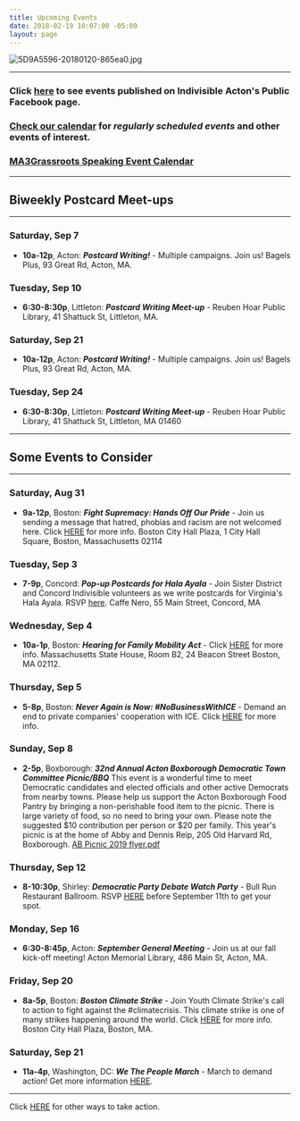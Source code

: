 ```yaml
---
title: Upcoming Events
date: 2018-02-19 10:07:00 -05:00
layout: page
---
```


![5D9A5596-20180120-865ea0.jpg](/uploads/5D9A5596-20180120-865ea0.jpg)

---

### Click [here](https://www.facebook.com/pg/IndivisibleActon/events/?ref=page_internal) to see events published on Indivisible Acton's Public Facebook page.

### [Check our calendar](http://www.indivisibleacton.org/calendar.html) for *regularly scheduled events* and other events of interest.

### [MA3Grassroots Speaking Event Calendar](https://www.ma3grassroots.com/event-calendar)

---

## Biweekly Postcard Meet-ups

---

### Saturday, Sep 7

* **10a-12p**, Acton: ***Postcard Writing!*** - Multiple campaigns.  Join us!  Bagels Plus, 93 Great Rd, Acton, MA. 

### Tuesday, Sep 10

* **6:30-8:30p**, Littleton: ***Postcard Writing Meet-up*** - Reuben Hoar Public Library, 41 Shattuck St, Littleton, MA. 


### Saturday, Sep 21

* **10a-12p**, Acton: ***Postcard Writing!*** - Multiple campaigns.  Join us!  Bagels Plus, 93 Great Rd, Acton, MA. 

### Tuesday, Sep 24

* **6:30-8:30p**, Littleton: ***Postcard Writing Meet-up*** - Reuben Hoar Public Library, 41 Shattuck St, Littleton, MA 01460


---
## Some Events to Consider
---

### Saturday, Aug 31

* **9a-12p**, Boston: ***Fight Supremacy: Hands Off Our Pride*** - Join us sending a message that hatred, phobias and racism are not welcomed here.  Click [HERE](https://www.facebook.com/events/347983952580496/?active_tab=about) for more info.  Boston City Hall Plaza,
  1 City Hall Square, Boston, Massachusetts 02114

### Tuesday, Sep 3

* **7-9p**, Concord: ***Pop-up Postcards for Hala Ayala*** - Join Sister District and Concord Indivisible volunteers as we write postcards for Virginia's Hala Ayala.  RSVP [here](https://sisterdistrict.knack.com/ma-ri#my-events/event-page/5d4ec1c81ef9e0001188d6b6/event-details-listing/5d4ec1c81ef9e0001188d6b6/?link_id=57&can_id=9a7cc198611ac2a74f284fdda8e14f7e&source=email-2019-8-28-indivisible-acton-weekly-newsletter&email_referrer=email_601366&email_subject=2019-8-28-indivisible-acton-weekly-newsletter). Caffe Nero, 55 Main Street, Concord, MA

### Wednesday, Sep 4

* **10a-1p**, Boston:  ***Hearing for Family Mobility Act*** - Click [HERE](https://www.massjwj.net/events-2/2019/8/28/work-and-family-mobility-act-hearing) for more info.  Massachusetts State House, Room B2, 24 Beacon Street Boston, MA 02112.

### Thursday, Sep 5

* **5-8p**, Boston: ***Never Again is Now: #NoBusinessWithICE*** - Demand an end to private companies' cooperation with ICE.  Click [HERE](https://www.facebook.com/events/489373111624120/) for more info.

### Sunday, Sep 8

* **2-5p**, Boxborough:  ***32nd Annual Acton Boxborough Democratic Town Committee Picnic/BBQ*** This event is a wonderful time to meet Democratic candidates and elected officials and other active Democrats from nearby towns. Please help us support the Acton Boxborough Food Pantry by bringing a non-perishable food item to the picnic. There is large variety of food, so no need to bring your own. Please note the suggested $10 contribution per person or $20 per family. This year's picnic is at the home of Abby and Dennis Reip, 205 Old Harvard Rd, Boxborough. [AB Picnic 2019 flyer.pdf](/uploads/AB%20Picnic%202019%20flyer.pdf)

### Thursday, Sep 12

* **8-10:30p**, Shirley:  ***Democratic Party Debate Watch Party*** - Bull Run Restaurant Ballroom.  RSVP [HERE](https://u1584542.ct.sendgrid.net/mps2/c/3AA/ni0YAA/t.2uj/q22Xc3LsQtuCpl2EJCUMYw/h57/DlndGaO5uZHYaMBii-2B3BW-2BsrvGsGZQlREs0fvKw28d8JG0ltS31Z1sWLhulhi6yzjgCEVvEn-2B1ve2R19OtkuKkbMMwZ1NQcVGaf-2FW7Cso1PARqyvSf8z936eH3BGFKcIlvEeNsgvMohQZrbPKBo2XHOGvRw9HeU4CnbRZAudGVW47o14gxTrbgqcPM9svVz-2BsRFdoAbAy04HZDzJ4kR6A46n9sAbxSln5K8CNSQI-2FDUo8aerFBG0RTfkacFfbq4AlNUu5iTNJLLc80GI-2BvohMFz-2BeXNQYPVUg-2FX0vnjjTQ2zvADqaDhn0Fzb2x0iIZ6uqensvTBo1UES1UWGS5wwoV8h5Jbkb92pJ5OF5m6LT4I-3D/OO4w) before September 11th to get your spot.

### Monday, Sep 16

* **6:30-8:45p**, Acton: ***September General Meeting*** - Join us at our fall kick-off meeting!  Acton Memorial Library, 486 Main St, Acton, MA. 


### Friday, Sep 20

* **8a-5p**, Boston:  ***Boston Climate Strike*** - Join Youth Climate Strike's call to action to fight against the #climatecrisis.  This climate strike is one of many strikes happening around the world.  Click [HERE](https://www.facebook.com/events/349500849297711/) for more info.  Boston City Hall Plaza, Boston, MA.

### Saturday, Sep 21

* **11a-4p**, Washington, DC: ***We The People March*** - March to demand action!  Get more information [HERE](https://wethepeoplemarch.org).

---

Click [HERE](http://www.indivisibleacton.org/take-action.html) for other ways to take action.